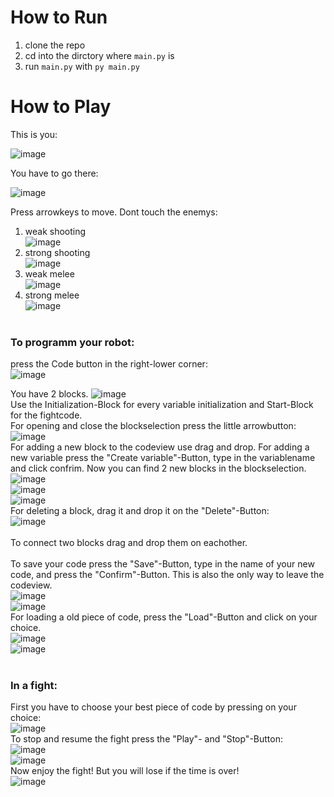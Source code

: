 # How to Run
 1) clone the repo
 2) cd into the dirctory where `main.py` is
 3) run `main.py` with `py main.py`

# How to Play
This is you:

![image](https://user-images.githubusercontent.com/79515919/172140648-db760993-f99a-4c38-b260-dbbeced527fc.png)

You have to go there:

![image](https://user-images.githubusercontent.com/79515919/172140773-e9afc7b4-a546-43c0-a2ea-b23ee18d7def.png)

Press arrowkeys to move. Dont touch the enemys:

1) weak shooting </br> ![image](https://user-images.githubusercontent.com/79515919/172142208-c339a8a8-60f9-4e67-ac4a-e4b4129b9e13.png)
2) strong shooting </br> ![image](https://user-images.githubusercontent.com/79515919/172142239-5647f46e-5071-4b6b-9425-122bcc8c7c7e.png)
3) weak melee </br> ![image](https://user-images.githubusercontent.com/79515919/172142168-87e15617-be16-4d6e-b4c3-41b1f8692328.png) 
4) strong melee</br> ![image](https://user-images.githubusercontent.com/79515919/172142418-ae6579a7-3972-440c-9cb4-b0137eaf3491.png)</br></br>

### To programm your robot: 
press the Code button in the right-lower corner:</br>
![image](https://user-images.githubusercontent.com/79515919/172144433-7684b732-c002-400d-994e-7161d3f658b1.png)

You have 2 blocks. 
![image](https://user-images.githubusercontent.com/79515919/172144777-bebe3cb5-670f-49b2-ada5-f978836c2f25.png)</br>
Use the Initialization-Block for every variable initialization and Start-Block for the fightcode. </br>
For opening and close the blockselection press the little arrowbutton:</br>
![image](https://user-images.githubusercontent.com/79515919/172145440-7612cd79-6f74-4cbd-9f9b-e301852f39e7.png)</br>
For adding a new block to the codeview use drag and drop.
For adding a new variable press the "Create variable"-Button, type in the variablename and click confrim. Now you can find 2 new blocks in the blockselection.</br>
![image](https://user-images.githubusercontent.com/79515919/172146748-273f3997-831c-4544-ae88-e61e972fceb6.png)</br>
![image](https://user-images.githubusercontent.com/79515919/172146811-70006f06-df6b-418a-af4d-6bf9565a8ab6.png)</br>
![image](https://user-images.githubusercontent.com/79515919/172146859-e7805962-824d-479b-8ec8-54a0f42816bb.png)</br>
For deleting a block, drag it and drop it on the "Delete"-Button: </br>
![image](https://user-images.githubusercontent.com/79515919/172147230-4021559b-5dc0-444f-b1ef-9281a6c7ea34.png)</br>
</br>
To connect two blocks drag and drop them on eachother.</br>
</br>
To save your code press the "Save"-Button, type in the name of your new code, and press the "Confirm"-Button. This is also the only way to leave the codeview.</br>
![image](https://user-images.githubusercontent.com/79515919/172147553-69c1432e-d5d6-4905-ab0d-f30be681bdb8.png)</br>
![image](https://user-images.githubusercontent.com/79515919/172147597-4dc6592e-ae6e-4378-aa7d-2bfb84154505.png)</br>
For loading a old piece of code, press the "Load"-Button and click on your choice.</br>
![image](https://user-images.githubusercontent.com/79515919/172148121-18c85af1-ab26-4575-8d7a-0276cc530f5d.png)</br>
![image](https://user-images.githubusercontent.com/79515919/172148144-8f870474-0c06-4500-8ebb-76c90174896c.png)</br>
</br>
### In a fight:
First you have to choose your best piece of code by pressing on your choice:</br>
![image](https://user-images.githubusercontent.com/79515919/172148144-8f870474-0c06-4500-8ebb-76c90174896c.png)</br>
To stop and resume the fight press the "Play"- and "Stop"-Button:</br>
![image](https://user-images.githubusercontent.com/79515919/172149432-6d3d0e43-2167-475c-bbdc-7113295b4a95.png)</br>
![image](https://user-images.githubusercontent.com/79515919/172149466-b147139e-4763-438f-b00c-7dc545eeb777.png)</br>
Now enjoy the fight! But you will lose if the time is over!</br>
![image](https://user-images.githubusercontent.com/79515919/172149900-aa44cd43-7169-4afd-aa7b-f7e571f4ec0f.png)

